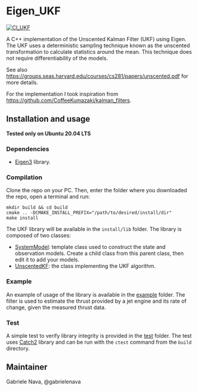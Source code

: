 # Eigen_UKF

[![CI_UKF](https://github.com/gabrielenava/Eigen_UKF/actions/workflows/ci_ukf.yml/badge.svg)](https://github.com/gabrielenava/Eigen_UKF/actions/workflows/ci_ukf.yml)

A C++ implementation of the Unscented Kalman Filter (UKF) using Eigen. The UKF uses a deterministic sampling technique known as the unscented transformation to calculate statistics around the mean. This technique does not require differentiability of the models. 

See also https://groups.seas.harvard.edu/courses/cs281/papers/unscented.pdf for more details.

For the implementation I took inspiration from https://github.com/CoffeeKumazaki/kalman_filters.

## Installation and usage

**Tested only on Ubuntu 20.04 LTS**

### Dependencies

- [Eigen3](https://eigen.tuxfamily.org/index.php?title=Main_Page) library.

### Compilation

Clone the repo on your PC. Then, enter the folder where you downloaded the repo, open a terminal and run:

```
mkdir build && cd build
cmake .. -DCMAKE_INSTALL_PREFIX="/path/to/desired/install/dir"
make install
```

The UKF library will be available in the `install/lib` folder. The library is composed of two classes:

- [SystemModel](lib/src/SystemModel.cpp): template class used to construct the state and observation models. Create a child class from this parent class, then edit it to add your models.
- [UnscentedKF](lib/src/UnscentedKF.cpp): the class implementing the UKF algorithm.

### Example

An example of usage of the library is available in the [example](example) folder. The filter is used to estimate the thrust provided by a jet engine and its rate of change, given the measured thrust data.

### Test

A simple test to verify library integrity is provided in the [test](test) folder. The test uses [Catch2](https://github.com/catchorg/Catch2.git) library and can be run with the `ctest` command from the `build` directory.

## Maintainer

Gabriele Nava, @gabrielenava
